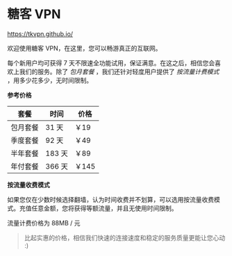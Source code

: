 # 糖客 VPN 

<https://tkvpn.github.io/>

欢迎使用糖客 VPN，在这里，您可以畅游真正的互联网。

每个新用户均可获得 7 天不限速全功能试用，保证满意。在这之后，相信您会喜欢上我们的服务。除了 _包月套餐_ ，我们还针对轻度用户提供了 _按流量计费模式_ ，用多少花多少，无时间限制。

**参考价格**

套餐 | 时间 | 价格
---- | ---- | ----
包月套餐 | 31 天 | ￥19
季度套餐 | 92 天 | ￥49  
半年套餐 | 183 天 | ￥89 
年付套餐 | 366 天 | ￥145 

**按流量收费模式**

如果您仅在少数时候选择翻墙，认为时间收费并不划算，可以选用按流量收费模式。充值任意金额，您将获得等额流量，并且无使用时间限制。

流量计费价格为 88MB / 元

> 比起实惠的价格，相信我们快速的连接速度和稳定的服务质量更能让您心动 :)
